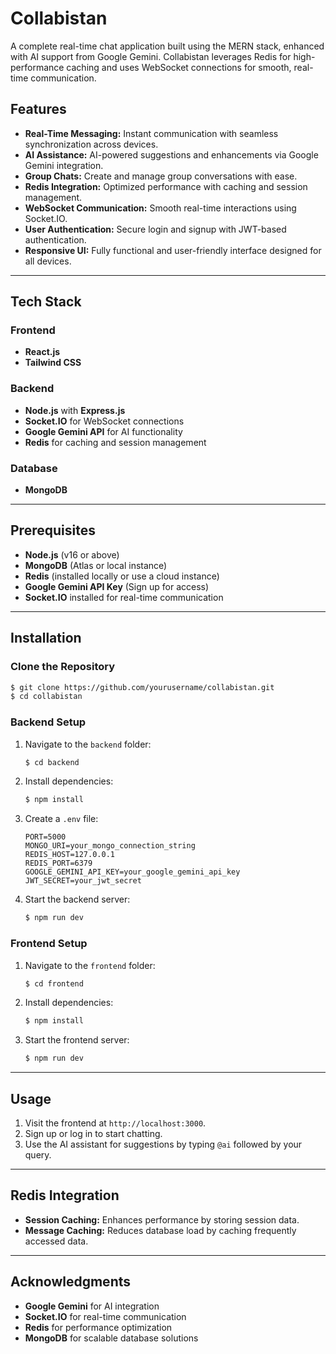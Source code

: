 # Collabistan

A complete real-time chat application built using the MERN stack, enhanced with AI support from Google Gemini. Collabistan leverages Redis for high-performance caching and uses WebSocket connections for smooth, real-time communication.

## Features

- **Real-Time Messaging:** Instant communication with seamless synchronization across devices.
- **AI Assistance:** AI-powered suggestions and enhancements via Google Gemini integration.
- **Group Chats:** Create and manage group conversations with ease.
- **Redis Integration:** Optimized performance with caching and session management.
- **WebSocket Communication:** Smooth real-time interactions using Socket.IO.
- **User Authentication:** Secure login and signup with JWT-based authentication.
- **Responsive UI:** Fully functional and user-friendly interface designed for all devices.

---

## Tech Stack

### Frontend

- **React.js**
- **Tailwind CSS**

### Backend

- **Node.js** with **Express.js**
- **Socket.IO** for WebSocket connections
- **Google Gemini API** for AI functionality
- **Redis** for caching and session management

### Database

- **MongoDB**

---

## Prerequisites

- **Node.js** (v16 or above)
- **MongoDB** (Atlas or local instance)
- **Redis** (installed locally or use a cloud instance)
- **Google Gemini API Key** (Sign up for access)
- **Socket.IO** installed for real-time communication

---

## Installation

### Clone the Repository

```bash
$ git clone https://github.com/yourusername/collabistan.git
$ cd collabistan
```

### Backend Setup

1. Navigate to the `backend` folder:

   ```bash
   $ cd backend
   ```

2. Install dependencies:

   ```bash
   $ npm install
   ```

3. Create a `.env` file:

   ```env
   PORT=5000
   MONGO_URI=your_mongo_connection_string
   REDIS_HOST=127.0.0.1
   REDIS_PORT=6379
   GOOGLE_GEMINI_API_KEY=your_google_gemini_api_key
   JWT_SECRET=your_jwt_secret
   ```

4. Start the backend server:
   ```bash
   $ npm run dev
   ```

### Frontend Setup

1. Navigate to the `frontend` folder:

   ```bash
   $ cd frontend
   ```

2. Install dependencies:

   ```bash
   $ npm install
   ```

3. Start the frontend server:
   ```bash
   $ npm run dev
   ```

---

## Usage

1. Visit the frontend at `http://localhost:3000`.
2. Sign up or log in to start chatting.
3. Use the AI assistant for suggestions by typing `@ai` followed by your query.

---

## Redis Integration

- **Session Caching:** Enhances performance by storing session data.
- **Message Caching:** Reduces database load by caching frequently accessed data.

---

## Acknowledgments

- **Google Gemini** for AI integration
- **Socket.IO** for real-time communication
- **Redis** for performance optimization
- **MongoDB** for scalable database solutions
